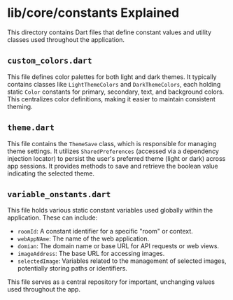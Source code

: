 # lib/core/constants Explained

This directory contains Dart files that define constant values and utility classes used throughout the application.

## `custom_colors.dart`

This file defines color palettes for both light and dark themes. It typically contains classes like `LightThemeColors` and `DarkThemeColors`, each holding static `Color` constants for primary, secondary, text, and background colors. This centralizes color definitions, making it easier to maintain consistent theming.

## `theme.dart`

This file contains the `ThemeSave` class, which is responsible for managing theme settings. It utilizes `SharedPreferences` (accessed via a dependency injection locator) to persist the user's preferred theme (light or dark) across app sessions. It provides methods to save and retrieve the boolean value indicating the selected theme.

## `variable_onstants.dart`

This file holds various static constant variables used globally within the application. These can include:

*   `roomId`: A constant identifier for a specific "room" or context.
*   `webAppNAme`: The name of the web application.
*   `domian`: The domain name or base URL for API requests or web views.
*   `imageAddress`: The base URL for accessing images.
*   `selectedImage`: Variables related to the management of selected images, potentially storing paths or identifiers.

This file serves as a central repository for important, unchanging values used throughout the app.